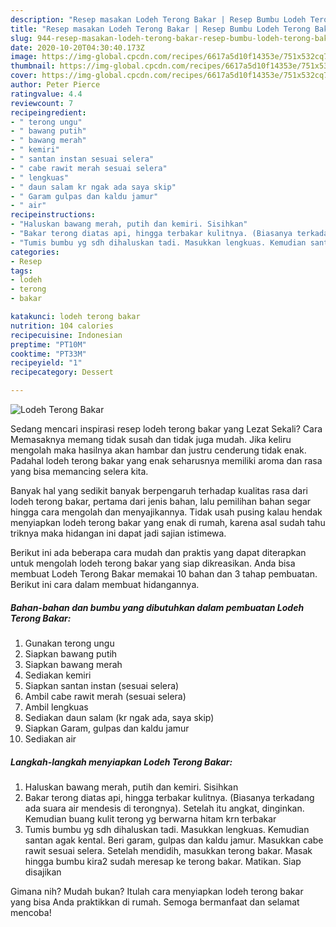 ```yaml
---
description: "Resep masakan Lodeh Terong Bakar | Resep Bumbu Lodeh Terong Bakar Yang Bikin Ngiler"
title: "Resep masakan Lodeh Terong Bakar | Resep Bumbu Lodeh Terong Bakar Yang Bikin Ngiler"
slug: 944-resep-masakan-lodeh-terong-bakar-resep-bumbu-lodeh-terong-bakar-yang-bikin-ngiler
date: 2020-10-20T04:30:40.173Z
image: https://img-global.cpcdn.com/recipes/6617a5d10f14353e/751x532cq70/lodeh-terong-bakar-foto-resep-utama.jpg
thumbnail: https://img-global.cpcdn.com/recipes/6617a5d10f14353e/751x532cq70/lodeh-terong-bakar-foto-resep-utama.jpg
cover: https://img-global.cpcdn.com/recipes/6617a5d10f14353e/751x532cq70/lodeh-terong-bakar-foto-resep-utama.jpg
author: Peter Pierce
ratingvalue: 4.4
reviewcount: 7
recipeingredient:
- " terong ungu"
- " bawang putih"
- " bawang merah"
- " kemiri"
- " santan instan sesuai selera"
- " cabe rawit merah sesuai selera"
- " lengkuas"
- " daun salam kr ngak ada saya skip"
- " Garam gulpas dan kaldu jamur"
- " air"
recipeinstructions:
- "Haluskan bawang merah, putih dan kemiri. Sisihkan"
- "Bakar terong diatas api, hingga terbakar kulitnya. (Biasanya terkadang ada suara air mendesis di terongnya). Setelah itu angkat, dinginkan. Kemudian buang kulit terong yg berwarna hitam krn terbakar"
- "Tumis bumbu yg sdh dihaluskan tadi. Masukkan lengkuas. Kemudian santan agak kental. Beri garam, gulpas dan kaldu jamur. Masukkan cabe rawit sesuai selera. Setelah mendidih, masukkan terong bakar. Masak hingga bumbu kira2 sudah meresap ke terong bakar. Matikan. Siap disajikan"
categories:
- Resep
tags:
- lodeh
- terong
- bakar

katakunci: lodeh terong bakar 
nutrition: 104 calories
recipecuisine: Indonesian
preptime: "PT10M"
cooktime: "PT33M"
recipeyield: "1"
recipecategory: Dessert

---
```



![Lodeh Terong Bakar](https://img-global.cpcdn.com/recipes/6617a5d10f14353e/751x532cq70/lodeh-terong-bakar-foto-resep-utama.jpg)

Sedang mencari inspirasi resep lodeh terong bakar yang Lezat Sekali? Cara Memasaknya memang tidak susah dan tidak juga mudah. Jika keliru mengolah maka hasilnya akan hambar dan justru cenderung tidak enak. Padahal lodeh terong bakar yang enak seharusnya memiliki aroma dan rasa yang bisa memancing selera kita.



Banyak hal yang sedikit banyak berpengaruh terhadap kualitas rasa dari lodeh terong bakar, pertama dari jenis bahan, lalu pemilihan bahan segar hingga cara mengolah dan menyajikannya. Tidak usah pusing kalau hendak menyiapkan lodeh terong bakar yang enak di rumah, karena asal sudah tahu triknya maka hidangan ini dapat jadi sajian istimewa.


Berikut ini ada beberapa cara mudah dan praktis yang dapat diterapkan untuk mengolah lodeh terong bakar yang siap dikreasikan. Anda bisa membuat Lodeh Terong Bakar memakai 10 bahan dan 3 tahap pembuatan. Berikut ini cara dalam membuat hidangannya.

<!--inarticleads1-->

##### Bahan-bahan dan bumbu yang dibutuhkan dalam pembuatan Lodeh Terong Bakar:

1. Gunakan  terong ungu
1. Siapkan  bawang putih
1. Siapkan  bawang merah
1. Sediakan  kemiri
1. Siapkan  santan instan (sesuai selera)
1. Ambil  cabe rawit merah (sesuai selera)
1. Ambil  lengkuas
1. Sediakan  daun salam (kr ngak ada, saya skip)
1. Siapkan  Garam, gulpas dan kaldu jamur
1. Sediakan  air




<!--inarticleads2-->

##### Langkah-langkah menyiapkan Lodeh Terong Bakar:

1. Haluskan bawang merah, putih dan kemiri. Sisihkan
1. Bakar terong diatas api, hingga terbakar kulitnya. (Biasanya terkadang ada suara air mendesis di terongnya). Setelah itu angkat, dinginkan. Kemudian buang kulit terong yg berwarna hitam krn terbakar
1. Tumis bumbu yg sdh dihaluskan tadi. Masukkan lengkuas. Kemudian santan agak kental. Beri garam, gulpas dan kaldu jamur. Masukkan cabe rawit sesuai selera. Setelah mendidih, masukkan terong bakar. Masak hingga bumbu kira2 sudah meresap ke terong bakar. Matikan. Siap disajikan




Gimana nih? Mudah bukan? Itulah cara menyiapkan lodeh terong bakar yang bisa Anda praktikkan di rumah. Semoga bermanfaat dan selamat mencoba!
